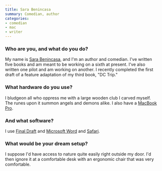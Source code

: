 ```yaml
---
title: Sara Benincasa
summary: Comedian, author
categories:
- comedian
- mac
- writer
---
```


### Who are you, and what do you do?

My name is [Sara Benincasa](http://www.sarabenincasa.com/ "Sara's website."), and I'm an author and comedian. I've written five books and am meant to be working on a sixth at present. I've also written one pilot and am working on another. I recently completed the first draft of a feature adaptation of my third book, "DC Trip."

### What hardware do you use?

I bludgeon all who oppress me with a large wooden club I carved myself. The runes upon it summon angels and demons alike. I also have a [MacBook Pro][macbook-pro].

### And what software?

I use [Final Draft][final-draft] and [Microsoft Word][word] and [Safari][].

### What would be your dream setup?

I suppose I'd have access to nature quite easily right outside my door. I'd then ignore it at a comfortable desk with an ergonomic chair that was very comfortable.

[macbook-pro]: https://www.apple.com/macbook-pro/ "A laptop."
[final-draft]: http://store.finaldraft.com/final-draft-10.html "Popular screenwriting software."
[safari]: https://www.apple.com/safari/ "A fast web browser."
[word]: https://products.office.com/en-us/word "A document editor."
